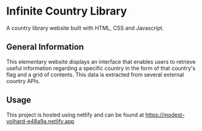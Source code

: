 # Infinite Country Library

A country library website built with HTML, CSS and Javascript.

## General Information

This elementary website displays an interface that enables users to retrieve useful information regarding a specific country in the form of that country's flag and a grid of contents. This data is extracted from several external country APIs.

## Usage

This project is hosted using netlify and can be found at https://modest-volhard-e48a9a.netlify.app
